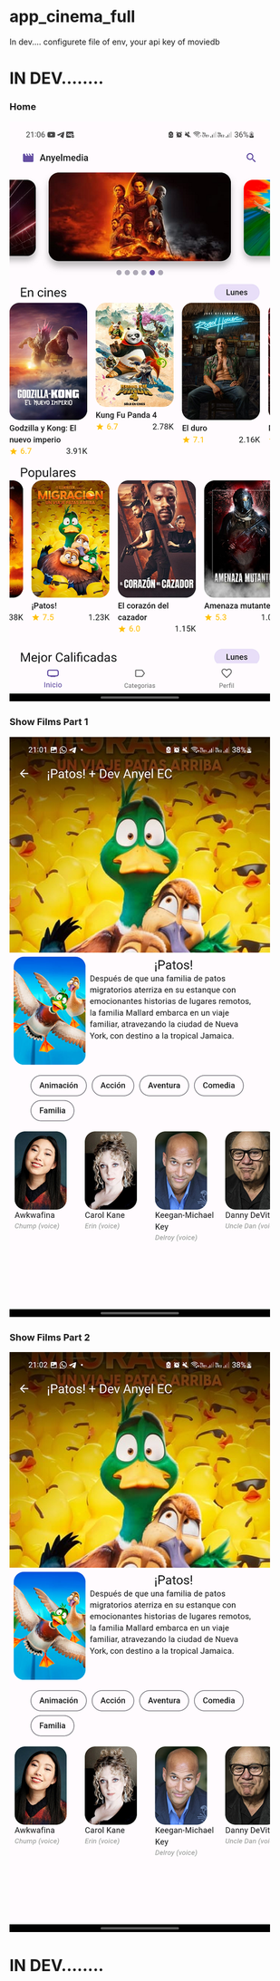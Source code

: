 # app_cinema_full

In dev.... configurete file of env, your api key of moviedb

# IN DEV........
### Home
![Alt text](docs/home.png) 
### Show Films Part 1 
![Alt text](docs/show.png) 
### Show Films Part 2
![Alt text](docs/show1.png) 


# IN DEV........
